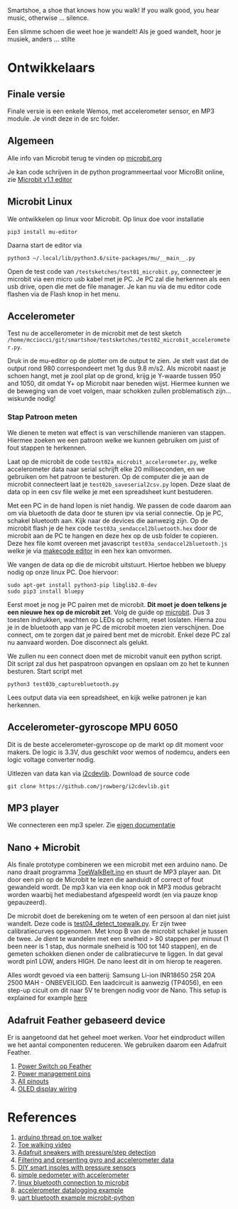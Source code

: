 Smartshoe, a shoe that knows how you walk! If you walk good, you hear music, otherwise ... silence.

Een slimme schoen die weet hoe je wandelt! Als je goed wandelt, hoor je musiek, anders ... stilte

# Ontwikkelaars

## Finale versie

Finale versie is een enkele Wemos, met accelerometer sensor, en MP3 module. Je vindt deze in de src folder.

## Algemeen

Alle info van Microbit terug te vinden op [microbit.org](https://microbit.org)

Je kan code schrijven in de python programmeertaal voor MicroBit online, zie [Microbit v1.1 editor](https://python.microbit.org/v/1.1)

## Microbit Linux

We ontwikkelen op linux voor Microbit. Op linux doe voor installatie

    pip3 install mu-editor
    
Daarna start de editor via

    python3 ~/.local/lib/python3.6/site-packages/mu/__main__.py
    
Open de test code van `/testsketches/test01_microbit.py`, connecteer je microbit via een micro usb kabel met je PC. Je PC zal die herkennen als een usb drive, open die met de file manager. Je kan nu via de mu editor code flashen via de Flash knop in het menu.


## Accelerometer

Test nu de accellerometer in de microbit met de test sketch `/home/mcciocci/git/smartshoe/testsketches/test02_microbit_accelerometer.py`.

Druk in de mu-editor op de plotter om de output te zien.
Je stelt vast dat de output rond 980 correspondeert met 1g dus 9.8 m/s2. Als microbit naast je schoen hangt, met je zool plat op de grond, 
krijg je Y-waarde tussen 950 and 1050, dit omdat Y+ op Microbit naar beneden wijst. Hiermee kunnen we de beweging van de voet volgen, 
maar schokken zullen problematisch zijn... wiskunde nodig!

### Stap Patroon meten
We dienen te meten wat effect is van verschillende manieren van stappen. Hiermee zoeken we een patroon welke we kunnen gebruiken om juist of fout
stappen te herkennen. 

Laat op de microbit de code `test02a_microbit_accelerometer.py`, welke accelerometer data naar serial schrijft elke 20 milliseconden, en we gebruiken 
om het patroon te besturen. Op de computer die je aan de microbit connecteert laat je `test02b_saveserial2csv.py` lopen. Deze slaat de data op in een 
csv file welke je met een spreadsheet kunt bestuderen.

Met een PC in de hand lopen is niet handig. We passen de code daarom aan om via bluetooth de data door te sturen ipv via serial connectie. Op je PC, schakel
bluetooth aan. Kijk naar de devices die aanwezig zijn. Op de microbit flash je de hex code `test03a_sendaccel2bluetooth.hex` door de microbit aan de PC te hangen
en deze hex op de usb folder te copieren.
Deze hex file komt overeen met javascript `test03a_sendaccel2bluetooth.js` welke je via [makecode editor](https://makecode.microbit.org/#editor) in een 
hex kan omvormen.

We vangen de data op die de microbit uitstuurt. Hiertoe hebben we bluepy nodig op onze linux PC. Doe hiervoor:

    sudo apt-get install python3-pip libglib2.0-dev
    sudo pip3 install bluepy
 
Eerst moet je nog je PC pairen met de microbit. **Dit moet je doen telkens je een nieuwe hex op de microbit zet**. 
Volg de guide op [microbit](https://support.microbit.org/support/solutions/articles/19000051025-pairing-and-flashing-code-via-bluetooth).
Dus 3 toesten indrukken, wachten op LEDs op scherm, reset loslaten. Hierna zou je in de bluetooth app van je PC de microbit moeten zien verschijnen.
Doe connect, om te zorgen dat je paired bent met de microbit. Enkel deze PC zal nu aanvaard worden. Doe disconnect als gelukt.

We zullen nu een connect doen met de microbit vanuit een python script. Dit script zal dus het paspatroon opvangen en opslaan om zo het te 
kunnen besturen. Start script met

    python3 test03b_capturebluetooth.py

Lees output data via een spreadsheet, en kijk welke patronen je kan herkennen.

## Accelerometer-gyroscope MPU 6050

Dit is de beste accelerometer-gyroscope op de markt op dit moment voor makers. De logic is 3.3V, dus geschikt voor wemos of nodemcu, 
anders een logic voltage converter nodig.

Uitlezen van data kan via [i2cdevlib](https://www.i2cdevlib.com/devices/mpu6050#source). Download de source code

    git clone https://github.com/jrowberg/i2cdevlib.git
    
## MP3 player
We connecteren een mp3 speler. Zie [eigen documentatie](MP3_play.md)

## Nano + Microbit
Als finale prototype combineren we een microbit met een arduino nano. De nano draait programma
[ToeWalkBelt.ino](ToeWalkBelt/ToeWalkBelt.ino) en stuurt de MP3 player aan. Dit door een pin op de Microbit te lezen die aanduidt of correct of fout gewandeld wordt. De mp3 kan via een knop ook in MP3 modus gebracht worden waarbij het mediabestand afgespeeld wordt (en via pauze knop gepauzeerd).

De microbit doet de berekening om te weten of een persoon al dan niet juist wandelt. Deze code is [test04_detect_toewalk.py](testsketches/test04_detect_toewalk.py). Er zijn twee calibratiecurves opgenomen. Met knop B van de microbit schakel je tussen de twee. Je dient te wandelen met een snelheid > 80 stappen per minuut (1 been neer is 1 stap, dus normale snelheid is 100 tot 140 stappen), en de gemeten schokken dienen onder de calibratiecurve te liggen. In dat geval wordt pin1 LOW, anders HIGH. De nano leest dit in om hierop te reageren.

Alles wordt gevoed via een batterij: Samsung Li-ion INR18650 25R 20A 2500 MAH - ONBEVEILIGD. Een laadcircuit is aanwezig (TP4056), en een step-up cicuit om dit naar 5V te brengen nodig voor de Nano. This setup is explained for example [here](https://rlopezxl.com/2018/05/17/power-your-projects-with-a-built-in-lithium-battery-and-a-tp4056-charger/)

## Adafruit Feather gebaseerd device

Er is aangetoond dat het geheel moet werken. Voor het eindproduct willen we het aantal componenten reduceren. We gebruiken daarom een Adafruit Feather.

1. [Power Switch op Feather](https://io.adafruit.com/blog/tip/2016/12/14/feather-power-switch/)
2. [Power management pins](https://learn.adafruit.com/adafruit-feather-32u4-bluefruit-le/power-management)
3. [All pinouts](https://learn.adafruit.com/adafruit-feather-328p-atmega328-atmega328p/pinouts)
4. [OLED display wiring](https://learn.adafruit.com/adafruit-oled-featherwing/python-circuitpython-wiring)

# References

1. [arduino thread on toe walker](https://forum.arduino.cc/index.php?topic=194029.0)
2. [Toe walking video](https://www.youtube.com/watch?v=Gwdmnnh4-Y4&hd=1)
3. [Adafruit sneakers with pressure/step detection](https://learn.adafruit.com/firewalker-led-sneakers/firewalker-code)
4. [Filtering and presenting gyro and accelerometer data](https://www.instructables.com/id/Guide-to-gyro-and-accelerometer-with-Arduino-inclu/)
5. [DIY smart insoles with pressure sensors](https://www.hackster.io/Juliette/a-diy-smart-insole-to-check-your-pressure-distribution-a5ceae)
6. [simple pedometer with accelerometer](https://www.instructables.com/id/Simple-Easy-and-Cheap-DIY-Pedometer-with-Arduino/)
7. [linux bluetooth connection to microbit](http://bluetooth-mdw.blogspot.com/2017/02/pairing-bbc-microbit-with-raspberry-pi.html)
8. [accelerometer datalogging example](https://microbit.org/en/2018-09-03-python-mu-datalogging/)
9. [uart bluetooth example microbit-python](https://github.com/alcir/microbit-ble)
